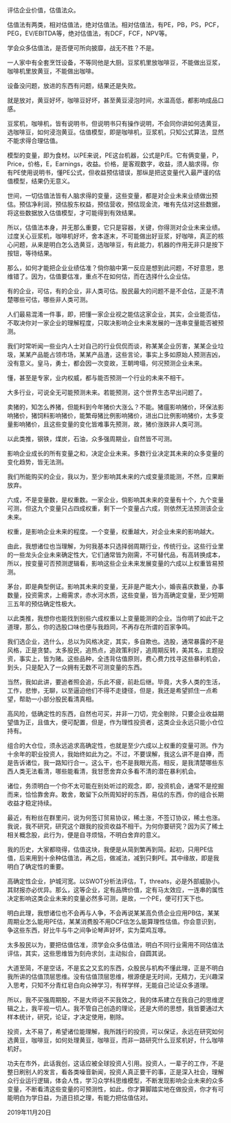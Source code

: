 评估企业价值，估值法众。

估值法有两类，相对估值法，绝对估值法。相对估值法，有PE，PB，PS，PCF，PEG，EV/EBITDA等，绝对估值法，有DCF，FCF，NPV等。

学会众多估值法，是否便可所向披靡，战无不胜？不是。

一人家中有全套烹饪设备，不等同他是大厨。豆浆机里放咖啡豆，不能做出豆浆，咖啡机里放黄豆，不能做出咖啡。

设备没问题，放进的东西有问题，结果还是失败。

就是放对，黄豆好坏，咖啡豆好坏，甚至黄豆浸泡时间，水温高低，都影响成品口感。

豆浆机，咖啡机，皆有说明书，但说明书只有操作说明，不会同你讲如何选黄豆，选咖啡豆，如何浸泡黄豆。估值模型，即是咖啡机，豆浆机，只知公式算法，显然不能求得合理估值。

模型的变量，即为食材。以PE来说，PE这台机器，公式是P/E。它有俩变量，P，Price，价格，E，Earnings，收益。价格，是客观数字，收益，须人脑求得。你有PE使用说明书，懂PE公式，但收益预估错误，那纵是把这变量代入最严谨的估值模型，结果仍无意义。

世间，一切估值法皆有人脑求得的变量，这些变量，都是对企业未来业绩做出预估。预估净利润，预估股东权益，预估营收，预估现金流，唯有先估对这些数据，将这些数据放入估值模型，才可能得到有效结果。

所以，估值法本身，并无那么重要，它只是容器，关键，你得测对企业未来业绩。过度关心豆浆机，咖啡机好坏，舍本逐末，不可能做出好豆浆，好咖啡，真正的核心问题，从来是明白怎么选黄豆，选咖啡豆，有此能力，机器的作用无非只是按下按钮，等待结果。

那么，如何才能把企业业绩估准？倘你脑中第一反应是想到此问题，不好意思，思维错了。因为，估值要估准，重点不在如何估，而在选择什么企业估。

有的企业，可估，有的企业，非人类可估。股民最大的问题不是不会估，正是不清楚哪些可估，哪些非人类可测。

人们最易混淆一件事，即，把懂一家企业视之能估这家企业，其实，企业能否估，不取决你对一家企业的理解程度，只取决影响企业未来发展的一连串变量能否被预测。

我们时常听闻一些业内人士对自己的行业侃侃而谈，称某某企业厉害，某某企业垃圾，某某产品能占领市场，某某产品渣，这些言论，事实上多如原始人预测吉凶，没有意义。皇马，勇士，都会因一次变故，王朝垮塌，何况预测企业未来。

懂，甚至是专家，业内权威，都与能否预测一个行业的未来不相干。

大多行业，可说全无可能预测未来。若能预测，这个世界生态早出问题了。

卖猪的，知怎么养猪，但能料到今年猪价大涨么？不能。猪瘟影响猪价，环保法影响猪价，猪饲料影响猪价，能繁母猪比例影响猪价，进出口比例影响猪价，太多变量影响猪价，且这些变量的变化皆难事先预测，故，猪价涨跌非人类可测。

以此类推，钢铁，煤炭，石油，众多强周期业，自然皆不可测。

影响企业成长的所有变量之和，决定企业未来。多数行业决定其未来的众多变量的变化趋势，皆无法测。

我们所能购买的企业，我以为，至少影响其未来的六成变量须能测，不然，应果断放弃。

六成，不是变量数，是权重数。一家企业，倘影响其未来的变量有十个，九个变量可测，但这九个变量只占四成权重，剩下一个变量占六成，则依然无法预测该企业未来。

权重，是影响企业未来的程度。一个变量，权重越大，对企业未来的影响越大。

由此，我想诸位也当理解，为何我基本只选择弱周期行业，传统行业。这些行业里的一些龙头企业未来确定性大，它们通常皆为刚需，不可替代品，有高转换成本，所以，按变量可否预测逻辑看，影响这些企业未来发展变量的六成以上权重皆易预测。

茅台，即是典型例证。影响其未来的变量，无非是产能大小，婚丧喜庆数量，办事数量，投资需求，上瘾需求，赤水河水质，这些变量，皆为高确定变量，至少短期三五年的预估确定性极大。

以此类推，我想你也能找到别些六成权重以上变量能测的企业。当你明了如此干之道理，那么，你的选股口味也便与我趋同，不再存在所谓的百家争鸣。

我们选企业，选什么，总以为风格决定，其实，多自欺也。选股，通常暴露的不是风格，正是贪婪。太多股民，追热点，追政策利好，追周期反转，美其名，主题投资，事实上，皆为赌。这些品种，全违背估值原则，费心费力找寻这些暴利机会，到头，只是配入了一众拥有无数不可测变量的东西。

当然，我如此讲，要追者照会追，乐此不疲，前赴后继。毕竟，大多人类的生活，工作，悲惨，无聊，以至逼迫他们不得不走捷径，但是，我还是希望抓住一点希望，帮助一小部分股民看清真相。

高风险，低确定性的东西，自然也可买，并非一刀切，完全剔除，只要企业收益期望值为正，且值大，便可配置，但是，作为理性投资者，这类企业永远只能小仓位持有。

组合的大仓位，须永远追求高确定性，也就是至少六成以上权重的变量可测。作为十余年的职业投资人，我始终如此为之。不过，不要误解，我这么讲不是自捧，而是告诉诸位，我一路知行合一。这么干，也不是我眼光高，相反，是我清楚哪些东西人类无法看清，哪些能看清，我甘愿舍弃众多看不清的潜在暴利机会。

诸位，务须明白一个你不太可能在别处听过的观念，即，投资机会，通常不是挖掘而来，恰恰靠舍弃。敢舍，敢留下众所周知好的东西，易估的东西，你的组合长期收益才稳定持续。

最近，有粉丝在群里问，说为何签订贸易协议，稀土涨，不签订协议，稀土也涨。我说，我不研究，研究这个跟我的投资收益不相干。为何你要研究？因为买了稀土相关概念股，此行为，便是自寻烦恼，不明白舍弃的意义。

我的历史，大家都晓得，估值这块，我便是从简到繁再到简。起初，只用PE估值，后来用到十余种估值法，再之后，做减法，减到只剩PE。其中缘故，即是我明白了确定性的重要。

高确定性企业，护城河宽。以SWOT分析法评估，T，threats，必是外部威胁小。其财报亦必优异。那么，这等企业，定有品牌价值，定有马太效应，一连串的属性决定影响这类企业未来的变量必然多可测，是故，一个PE，便可打天下也。

明白此理，我想诸位也不会再与人争，不会再说某某高负债企业应用PB估，某某周期业怎么能用PE估，某某消费股不用DCF估怎么能算理性估值。你会意识到，争这些东西，好比牛与牛之间争论琴声好坏，实为菜鸡互啄。

太多股民以为，要把估值估准，须学会众多估值法，明白不同行业需用不同估值法评估，其实，这些思维皆为刻舟求剑，主动拟合，自圆其说。

大道至简，不是空话，不是玄之又玄的东西，众股民与机构不懂此理，正是不明白我所讲的估值顶层思维。没有估值顶层思维，根源便是无时间，无精力，无兴趣深入思考，只知不分青红皂白向众神学习，有样学样，无能自己论证众多道理。

所以，我不买强周期股，不是大师说不买我效之，我的体系建立在我自己的思维逻辑之上，我平视一切人。我不管自己创造的理论，还是大师的思想，我皆要通过大样本统计，研究，论证，才决定使用，剔除。

投资，太不易了，希望诸位能理解，我所践行的投资，可以保证，永远在研究如何选黄豆，咖啡豆，如何处理黄豆，咖啡豆，而非一路研究什么豆浆机好，什么咖啡机好。

功夫在市外，此话我创，这话应被全球投资人引用。投资人，一辈子的工作，不是整日刷别人的发言，看各类噪音新闻，投资人真正要干的事，正是深入社会，理解众行业运行逻辑，体会人性，学习众学科思维模型，不断发现影响企业未来的众多变量，不断看清这些变量的可预测性，如此，你才算脚踏实地在做投资，你才有可能明白为学日益，为道日损之理，有能力把估值估对。

2019年11月20日